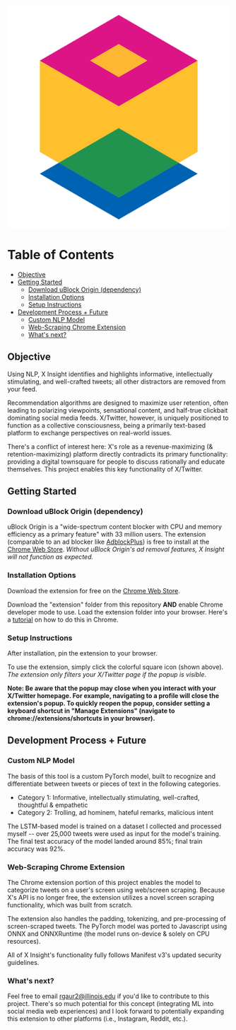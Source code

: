 ![Image Alt Text](https://github.com/rgaur5/x-insight/blob/main/extension/logo.png)


# Table of Contents
- [Objective](#objective)
- [Getting Started](#getting-started)
  - [Download uBlock Origin (dependency)](#download-ublock-origin-dependency)
  - [Installation Options](#installation-options)
  - [Setup Instructions](#setup-instructions)
- [Development Process + Future](#development-process--future)
  - [Custom NLP Model](#custom-nlp-model)
  - [Web-Scraping Chrome Extension](#web-scraping-chrome-extension)
  - [What's next?](#whats-next)

## Objective
Using NLP, X Insight identifies and highlights informative, intellectually stimulating, and well-crafted tweets; all other distractors are removed from your feed. 

Recommendation algorithms are designed to maximize user retention, often leading to polarizing viewpoints, sensational content, and half-true clickbait dominating social media feeds. X/Twitter, however, is uniquely positioned to function as a collective consciousness, being a primarily text-based platform to exchange perspectives on real-world issues. 

There's a conflict of interest here: X's role as a revenue-maximizing (& retention-maximizing) platform directly contradicts its primary functionality: providing a digital townsquare for people to discuss rationally and educate themselves. This project enables this key functionality of X/Twitter.
## Getting Started

### Download uBlock Origin (dependency)
uBlock Origin is a "wide-spectrum content blocker with CPU and memory efficiency as a primary feature" with 33 million users. The extension (comparable to an ad blocker like [AdblockPlus](https://adblockplus.org/)) is free to install at the [Chrome Web Store](https://chromewebstore.google.com/detail/ublock-origin/cjpalhdlnbpafiamejdnhcphjbkeiagm). *Without uBlock Origin's ad removal features, X Insight will not function as expected.*

### Installation Options
Download the extension for free on the [Chrome Web Store](https://dummy.com).

Download the "extension" folder from this repository **AND** enable Chrome developer mode to use. Load the extension folder into your browser. Here's a [tutorial](https://www.youtube.com/watch?v=oswjtLwCUqg) on how to do this in Chrome.

### Setup Instructions
After installation, pin the extension to your browser.

To use the extension, simply click the colorful square icon (shown above). *The extension only filters your X/Twitter page if the popup is visible*.

**Note: Be aware that the popup may close when you interact with your X/Twitter homepage. For example, navigating to a profile will close the extension's popup. To quickly reopen the popup, consider setting a keyboard shortcut in "Manage Extensions" (navigate to chrome://extensions/shortcuts in your browser).**

## Development Process + Future

### Custom NLP Model
The basis of this tool is a custom PyTorch model, built to recognize and differentiate between tweets or pieces of text in the following categories.

- Category 1: Informative, intellectually stimulating, well-crafted, thoughtful & empathetic
- Category 2: Trolling, ad hominem, hateful remarks, malicious intent

The LSTM-based model is trained on a dataset I collected and processed myself -- over 25,000 tweets were used as input for the model's training. The final test accuracy of the model landed around 85%; final train accuracy was 92%.

### Web-Scraping Chrome Extension
The Chrome extension portion of this project enables the model to categorize tweets on a user's screen using web/screen scraping. Because X's API is no longer free, the extension utilizes a novel screen scraping functionality, which was built from scratch.

The extension also handles the padding, tokenizing, and pre-processing of screen-scraped tweets. The PyTorch model was ported to Javascript using ONNX and ONNXRuntime (the model runs on-device & solely on CPU resources).

All of X Insight's functionality fully follows Manifest v3's updated security guidelines.

### What's next?
Feel free to email rgaur2@illinois.edu if you'd like to contribute to this project. There's so much potential for this concept (integrating ML into social media web experiences) and I look forward to potentially expanding this extension to other platforms (i.e., Instagram, Reddit, etc.).

